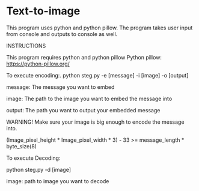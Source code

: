 # Text-to-image

This program uses python and python pillow. The program takes user input from console and outputs to console as well.

INSTRUCTIONS

This program requires python and python pillow
Python pillow: https://python-pillow.org/

To execute encoding:.
python steg.py -e [message] -i [image] -o [output]

message: The message you want to embed

image: The path to the image you want to embed the message into

output: The path you want to output your embedded message

WARNING! Make sure your image is big enough to encode the message into.

(Image_pixel_height * Image_pixel_width * 3) - 33 >= message_length * byte_size(8)

To execute Decoding:

python steg.py -d [image]

image: path to image you want to decode

